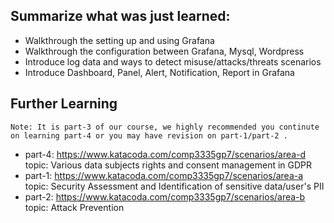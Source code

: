 ## Summarize what was just learned:

- Walkthrough the setting up and using Grafana
- Walkthrough the configuration between Grafana, Mysql, Wordpress
- Introduce log data and ways to detect misuse/attacks/threats scenarios
- Introduce Dashboard, Panel, Alert, Notification, Report in Grafana​

## Further Learning

`Note: It is part-3 of our course, we highly recommended you continute on learning part-4 or you may have revision on part-1/part-2 .`
- part-4: https://www.katacoda.com/comp3335gp7/scenarios/area-d <br />
topic: Various data subjects rights and consent management in GDPR
- part-1: https://www.katacoda.com/comp3335gp7/scenarios/area-a <br />
topic: Security Assessment and Identification of sensitive data/user's PII
- part-2: https://www.katacoda.com/comp3335gp7/scenarios/area-b <br />
topic: Attack Prevention
